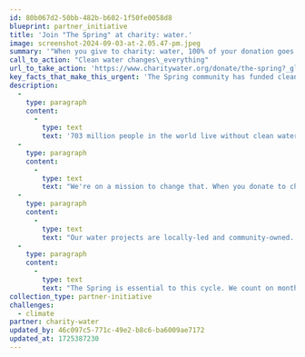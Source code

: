 ```yaml
---
id: 80b067d2-50bb-482b-b602-1f50fe0058d8
blueprint: partner_initiative
title: 'Join "The Spring" at charity: water.'
image: screenshot-2024-09-03-at-2.05.47-pm.jpeg
summary: '"When you give to charity: water, 100% of your donation goes directly to funding water solutions in rural communities. We won’t stop until everyone, everywhere has access to clean water. Our monthly giving community, The Spring, helps us do just that."'
call_to_action: "Clean water changes\_everything"
url_to_take_action: 'https://www.charitywater.org/donate/the-spring?_gl=1*1dhqmsb*_up*MQ..*_ga*MTUzMDA2MDU4MC4xNzI1Mzg1OTEy*_ga_SKG6MDYX1T*MTcyNTM4NTkxMS4xLjEuMTcyNTM4NjI5NS4wLjAuNzM2NDAwMjA1*_ga_5H0VND0XMD*MTcyNTM4NTkxOC4xLjEuMTcyNTM4NjI5NS4wLjAuNDcyNzM4MTYy'
key_facts_that_make_this_urgent: 'The Spring community has funded clean and safe drinking water for more than 1M people in 22 countries around the world.'
description:
  -
    type: paragraph
    content:
      -
        type: text
        text: '703 million people in the world live without clean water. The majority live in isolated rural areas and spend hours every day walking to collect water for their family. Not only does walking for water keep children out of school or take up time that parents could be using to earn money, but the water often carries diseases that can make everyone sick.'
  -
    type: paragraph
    content:
      -
        type: text
        text: "We're on a mission to change that. When you donate to charity: water, you're investing in the hopes and dreams of families around the world. Families are healthier. Children are able to attend school full-time. Women can start a business or simply rest. Fathers have enough water for their crops and livestock. Communities thrive. That's the power of your generosity."
  -
    type: paragraph
    content:
      -
        type: text
        text: "Our water projects are locally-led and community-owned. We deploy your donations to the field, where these partners go to work rehabilitating old water systems, building new ones, or completing sanitation and hygiene\_training."
  -
    type: paragraph
    content:
      -
        type: text
        text: "The Spring is essential to this cycle. We count on monthly gifts to fill in any funding gaps that may arise or account for potential changes in project completion. The Spring enables us to fund our local partners with confidence and make the best long-term investments in rural\_communities."
collection_type: partner-initiative
challenges:
  - climate
partner: charity-water
updated_by: 46c097c5-771c-49e2-b8c6-ba6009ae7172
updated_at: 1725387230
---
```

